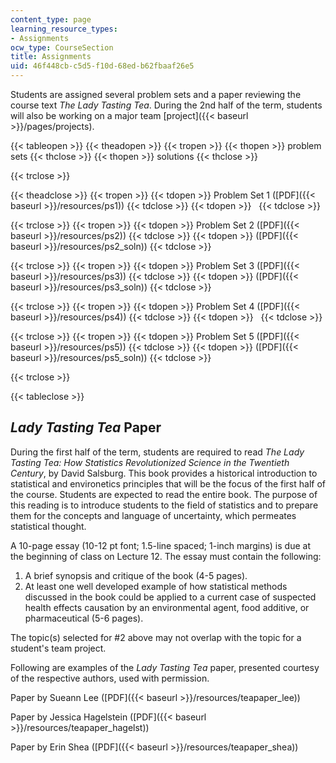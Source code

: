```yaml
---
content_type: page
learning_resource_types:
- Assignments
ocw_type: CourseSection
title: Assignments
uid: 46f448cb-c5d5-f10d-68ed-b62fbaaf26e5
---
```


Students are assigned several problem sets and a paper reviewing the course text _The Lady Tasting Tea_. During the 2nd half of the term, students will also be working on a major team [project]({{< baseurl >}}/pages/projects).

{{< tableopen >}}
{{< theadopen >}}
{{< tropen >}}
{{< thopen >}}
problem sets
{{< thclose >}}
{{< thopen >}}
solutions
{{< thclose >}}

{{< trclose >}}

{{< theadclose >}}
{{< tropen >}}
{{< tdopen >}}
Problem Set 1 ([PDF]({{< baseurl >}}/resources/ps1))
{{< tdclose >}}
{{< tdopen >}}
 
{{< tdclose >}}

{{< trclose >}}
{{< tropen >}}
{{< tdopen >}}
Problem Set 2 ([PDF]({{< baseurl >}}/resources/ps2))
{{< tdclose >}}
{{< tdopen >}}
([PDF]({{< baseurl >}}/resources/ps2_soln))
{{< tdclose >}}

{{< trclose >}}
{{< tropen >}}
{{< tdopen >}}
Problem Set 3 ([PDF]({{< baseurl >}}/resources/ps3))
{{< tdclose >}}
{{< tdopen >}}
([PDF]({{< baseurl >}}/resources/ps3_soln))
{{< tdclose >}}

{{< trclose >}}
{{< tropen >}}
{{< tdopen >}}
Problem Set 4 ([PDF]({{< baseurl >}}/resources/ps4))
{{< tdclose >}}
{{< tdopen >}}
 
{{< tdclose >}}

{{< trclose >}}
{{< tropen >}}
{{< tdopen >}}
Problem Set 5 ([PDF]({{< baseurl >}}/resources/ps5))
{{< tdclose >}}
{{< tdopen >}}
([PDF]({{< baseurl >}}/resources/ps5_soln))
{{< tdclose >}}

{{< trclose >}}

{{< tableclose >}}

_Lady Tasting Tea_ Paper
------------------------

During the first half of the term, students are required to read _The Lady Tasting Tea: How Statistics Revolutionized Science in the Twentieth Century_, by David Salsburg. This book provides a historical introduction to statistical and environetics principles that will be the focus of the first half of the course. Students are expected to read the entire book. The purpose of this reading is to introduce students to the field of statistics and to prepare them for the concepts and language of uncertainty, which permeates statistical thought.

A 10-page essay (10-12 pt font; 1.5-line spaced; 1-inch margins) is due at the beginning of class on Lecture 12. The essay must contain the following:

1.  A brief synopsis and critique of the book (4-5 pages).
2.  At least one well developed example of how statistical methods discussed in the book could be applied to a current case of suspected health effects causation by an environmental agent, food additive, or pharmaceutical (5-6 pages).

The topic(s) selected for #2 above may not overlap with the topic for a student's team project.

Following are examples of the _Lady Tasting Tea_ paper, presented courtesy of the respective authors, used with permission.

Paper by Sueann Lee ([PDF]({{< baseurl >}}/resources/teapaper_lee))

Paper by Jessica Hagelstein ([PDF]({{< baseurl >}}/resources/teapaper_hagelst))

Paper by Erin Shea ([PDF]({{< baseurl >}}/resources/teapaper_shea))